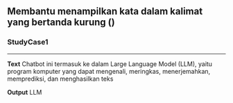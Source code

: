 
**Membantu menampilkan kata dalam kalimat yang bertanda kurung ()**
---
### StudyCase1
---
**Text**
Chatbot ini termasuk ke dalam Large Language Model (LLM), yaitu program komputer yang dapat mengenali, meringkas, menerjemahkan, memprediksi, dan menghasilkan teks  

**Output**
LLM
